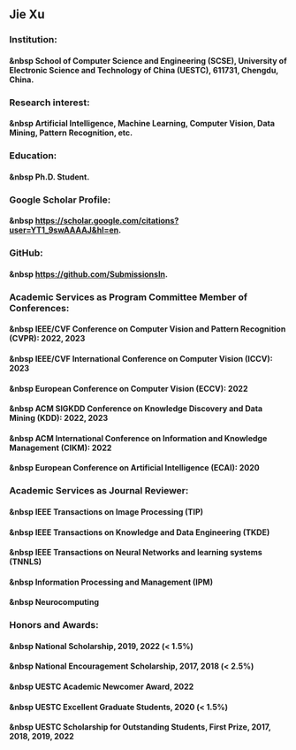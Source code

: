 ## Jie Xu
### Institution:
#### &nbsp School of Computer Science and Engineering (SCSE), University of Electronic Science and Technology of China (UESTC), 611731, Chengdu, China.
### Research interest:
#### &nbsp Artificial Intelligence, Machine Learning, Computer Vision, Data Mining, Pattern Recognition, etc.
### Education:
#### &nbsp Ph.D. Student.
### Google Scholar Profile:
#### &nbsp <https://scholar.google.com/citations?user=YT1_9swAAAAJ&hl=en>.
### GitHub:
#### &nbsp <https://github.com/SubmissionsIn>.
### Academic Services as Program Committee Member of Conferences:
#### &nbsp IEEE/CVF Conference on Computer Vision and Pattern Recognition (CVPR): 2022, 2023
#### &nbsp IEEE/CVF International Conference on Computer Vision (ICCV): 2023
#### &nbsp European Conference on Computer Vision (ECCV): 2022
#### &nbsp ACM SIGKDD Conference on Knowledge Discovery and Data Mining (KDD): 2022, 2023
#### &nbsp ACM International Conference on Information and Knowledge Management (CIKM): 2022
#### &nbsp European Conference on Artificial Intelligence (ECAI): 2020
### Academic Services as Journal Reviewer:
#### &nbsp IEEE Transactions on Image Processing (TIP)
#### &nbsp IEEE Transactions on Knowledge and Data Engineering (TKDE)
#### &nbsp IEEE Transactions on Neural Networks and learning systems (TNNLS)
#### &nbsp Information Processing and Management (IPM)
#### &nbsp Neurocomputing
### Honors and Awards:
#### &nbsp National Scholarship, 2019, 2022 (< 1.5%)
#### &nbsp National Encouragement Scholarship, 2017, 2018 (< 2.5%)
#### &nbsp UESTC Academic Newcomer Award, 2022
#### &nbsp UESTC Excellent Graduate Students, 2020 (< 1.5%)
#### &nbsp UESTC Scholarship for Outstanding Students, First Prize, 2017, 2018, 2019, 2022
